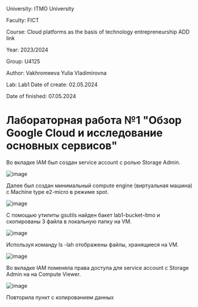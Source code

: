 University: ITMO University 

Faculty: FICT 

Course: Cloud platforms as the basis of technology entrepreneurship ADD link 

Year: 2023/2024 

Group: U4125 

Author: Vakhromeeva Yulia Vladimirovna

Lab: Lab1 Date of create: 02.05.2024 

Date of finished: 07.05.2024

# Лабораторная работа №1 "Обзор Google Cloud и исследование основных сервисов"
Во вкладке IAM был создан service account с ролью Storage Admin.

![image](https://github.com/Yuliagkk/2023_2024-cloud-platforms-as-the-basis-of-technology-entrepreneurship-u4125-vakhromeeva_u_v/assets/166257005/f69e109b-cd7b-4324-90b9-0ebcd93d8a51)

Далее был создан минимальный compute engine (виртуальная машина) с Machine type e2-micro в режиме spot.

![image](https://github.com/Yuliagkk/2023_2024-cloud-platforms-as-the-basis-of-technology-entrepreneurship-u4125-vakhromeeva_u_v/assets/166257005/cd50a493-7cd8-43a2-9e79-5f38ce31c069)

С помощью утилиты gsutils найден бакет lab1-bucket-itmo и скопированы 3 файла в локальную папку на VM. 

![image](https://github.com/Yuliagkk/2023_2024-cloud-platforms-as-the-basis-of-technology-entrepreneurship-u4125-vakhromeeva_u_v/assets/166257005/49b7687d-d7cf-4518-9eb5-c1246384481a)

Используя команду ls -lah отображены файлы, хранящиеся на VM.

![image](https://github.com/Yuliagkk/2023_2024-cloud-platforms-as-the-basis-of-technology-entrepreneurship-u4125-vakhromeeva_u_v/assets/166257005/1668e347-9d69-4150-804c-80c7a1c00ddf)

Во вкладке IAM поменяла права доступа для service account с Storage Admin на на Compute Viewer.

![image](https://github.com/Yuliagkk/2023_2024-cloud-platforms-as-the-basis-of-technology-entrepreneurship-u4125-vakhromeeva_u_v/assets/166257005/44853f9a-ccac-4928-ba69-0a43eb85c8ef)

Повторила пункт с копированием данных
